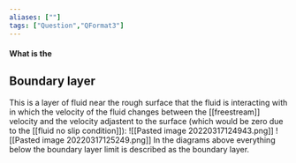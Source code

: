 ```yaml
---
aliases: [""]
tags: ["Question","QFormat3"]
---
```


#### What is the
## Boundary layer
This is a layer of fluid near the rough surface that the fluid is interacting with in which the velocity of the fluid changes between the [[freestream]] velocity and the velocity adjastent to the surface (which would be zero due to the [[fluid no slip condition]]):
![[Pasted image 20220317124943.png]]
![[Pasted image 20220317125249.png]]
In the diagrams above everything below the boundary layer limit is described as the boundary layer.